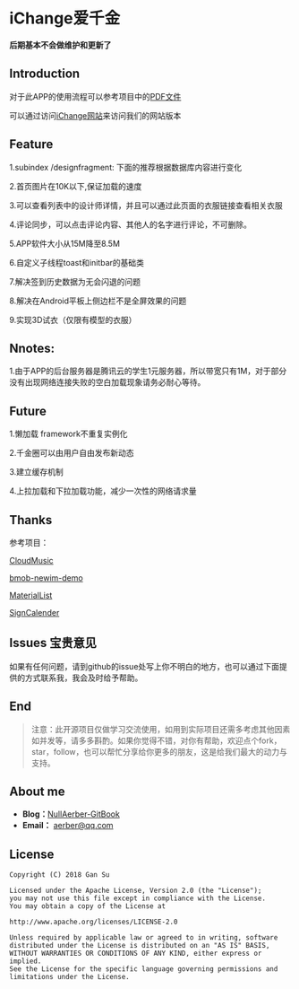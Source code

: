 # iChange爱千金

**后期基本不会做维护和更新了**

## Introduction
对于此APP的使用流程可以参考项目中的[PDF文件](https://github.com/NullAerber/iChange/blob/master/ichange%20Instruction.pdf)

可以通过访问[iChange网站](http://120.77.83.1)来访问我们的网站版本

## Feature
1.subindex /designfragment: 下面的推荐根据数据库内容进行变化

2.首页图片在10K以下,保证加载的速度

3.可以查看列表中的设计师详情，并且可以通过此页面的衣服链接查看相关衣服

4.评论同步，可以点击评论内容、其他人的名字进行评论，不可删除。

5.APP软件大小从15M降至8.5M

6.自定义子线程toast和initbar的基础类

7.解决签到历史数据为无会闪退的问题

8.解决在Android平板上侧边栏不是全屏效果的问题

9.实现3D试衣（仅限有模型的衣服）

## Nnotes:
1.由于APP的后台服务器是腾讯云的学生1元服务器，所以带宽只有1M，对于部分没有出现网络连接失败的空白加载现象请务必耐心等待。

## Future
1.懒加载 framework不重复实例化

2.千金圈可以由用户自由发布新动态

3.建立缓存机制

4.上拉加载和下拉加载功能，减少一次性的网络请求量

## Thanks
参考项目：

[CloudMusic](https://github.com/CarpOrange/CloudMusic)  

[bmob-newim-demo](https://github.com/bodismile/bmob-newim-demo)  


[MaterialList](https://github.com/dexafree/MaterialList)  

[SignCalender](https://github.com/paradoxie/SignCalender)


## Issues 宝贵意见
如果有任何问题，请到github的issue处写上你不明白的地方，也可以通过下面提供的方式联系我，我会及时给予帮助。

## End
> 注意：此开源项目仅做学习交流使用，如用到实际项目还需多考虑其他因素如并发等，请多多斟酌。如果你觉得不错，对你有帮助，欢迎点个fork，star，follow，也可以帮忙分享给你更多的朋友，这是给我们最大的动力与支持。

## About me
 - **Blog：**[NullAerber-GitBook](https://www.gitbook.com/@nullaerber/dashboard)
 - **Email：** aerber@qq.com

## License
```
Copyright (C) 2018 Gan Su

Licensed under the Apache License, Version 2.0 (the "License");
you may not use this file except in compliance with the License.
You may obtain a copy of the License at

http://www.apache.org/licenses/LICENSE-2.0

Unless required by applicable law or agreed to in writing, software
distributed under the License is distributed on an "AS IS" BASIS,
WITHOUT WARRANTIES OR CONDITIONS OF ANY KIND, either express or implied.
See the License for the specific language governing permissions and
limitations under the License.
```
